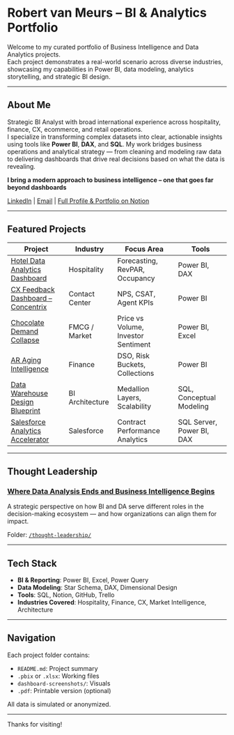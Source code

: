 
# Robert van Meurs – BI & Analytics Portfolio

Welcome to my curated portfolio of Business Intelligence and Data Analytics projects.  
Each project demonstrates a real-world scenario across diverse industries, showcasing my capabilities in Power BI, data modeling, analytics storytelling, and strategic BI design.

---

## About Me

Strategic BI Analyst with broad international experience across hospitality, finance, CX, ecommerce, and retail operations.  
I specialize in transforming complex datasets into clear, actionable insights using tools like **Power BI**, **DAX**, and **SQL**. 
My work bridges business operations and analytical strategy — from cleaning and modeling raw data to delivering dashboards that drive real decisions based on what the data is revealing. 

**I bring a modern approach to business intelligence – one that goes far beyond dashboards**

[LinkedIn](https://www.linkedin.com/) | [Email](mailto:rvm97@yahoo.com) | [Full Profile & Portfolio on Notion](https://robertvm.addpotion.com/)

---

## Featured Projects

| Project | Industry | Focus Area | Tools |
|--------|----------|------------|-------|
| [Hotel Data Analytics Dashboard](./hotel-dashboard/) | Hospitality | Forecasting, RevPAR, Occupancy | Power BI, DAX |
| [CX Feedback Dashboard – Concentrix](./concentrix-cx-feedback/) | Contact Center | NPS, CSAT, Agent KPIs | Power BI |
| [Chocolate Demand Collapse](./chocolate-demand/) | FMCG / Market | Price vs Volume, Investor Sentiment | Power BI, Excel |
| [AR Aging Intelligence](./ar-aging/) | Finance | DSO, Risk Buckets, Collections | Power BI |
| [Data Warehouse Design Blueprint](./data-warehouse-design/) | BI Architecture | Medallion Layers, Scalability | SQL, Conceptual Modeling |
| [Salesforce Analytics Accelerator](./Medanova-Salesforce-Analytics-Accelerator) | Salesforce | Contract Performance Analytics | SQL Server, Power BI, DAX |
---

## Thought Leadership

### [Where Data Analysis Ends and Business Intelligence Begins](./thought-leadership/Where_Data_Analysis_Ends_BI_Begins.pdf)

A strategic perspective on how BI and DA serve different roles in the decision-making ecosystem — and how organizations can align them for impact.

Folder: [`/thought-leadership/`](./thought-leadership/)

---

## Tech Stack

- **BI & Reporting**: Power BI, Excel, Power Query  
- **Data Modeling**: Star Schema, DAX, Dimensional Design  
- **Tools**: SQL, Notion, GitHub, Trello  
- **Industries Covered**: Hospitality, Finance, CX, Market Intelligence, Architecture

---

## Navigation

Each project folder contains:
- `README.md`: Project summary  
- `.pbix` or `.xlsx`: Working files  
- `dashboard-screenshots/`: Visuals  
- `.pdf`: Printable version (optional)

All data is simulated or anonymized.

---

Thanks for visiting!
